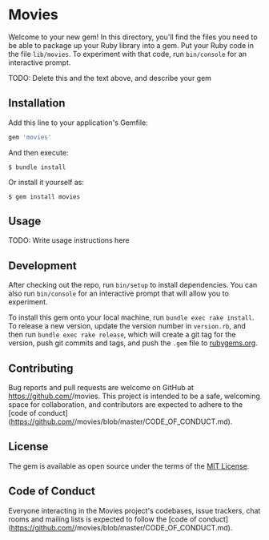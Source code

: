# Movies

Welcome to your new gem! In this directory, you'll find the files you need to be able to package up your Ruby library into a gem. Put your Ruby code in the file `lib/movies`. To experiment with that code, run `bin/console` for an interactive prompt.

TODO: Delete this and the text above, and describe your gem

## Installation

Add this line to your application's Gemfile:

```ruby
gem 'movies'
```

And then execute:

    $ bundle install

Or install it yourself as:

    $ gem install movies

## Usage

TODO: Write usage instructions here

## Development

After checking out the repo, run `bin/setup` to install dependencies. You can also run `bin/console` for an interactive prompt that will allow you to experiment.

To install this gem onto your local machine, run `bundle exec rake install`. To release a new version, update the version number in `version.rb`, and then run `bundle exec rake release`, which will create a git tag for the version, push git commits and tags, and push the `.gem` file to [rubygems.org](https://rubygems.org).

## Contributing

Bug reports and pull requests are welcome on GitHub at https://github.com/<github username>/movies. This project is intended to be a safe, welcoming space for collaboration, and contributors are expected to adhere to the [code of conduct](https://github.com/<github username>/movies/blob/master/CODE_OF_CONDUCT.md).


## License

The gem is available as open source under the terms of the [MIT License](https://opensource.org/licenses/MIT).

## Code of Conduct

Everyone interacting in the Movies project's codebases, issue trackers, chat rooms and mailing lists is expected to follow the [code of conduct](https://github.com/<github username>/movies/blob/master/CODE_OF_CONDUCT.md).
